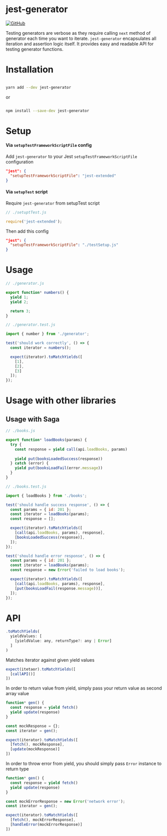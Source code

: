 # jest-generator

[![GitHub](https://img.shields.io/github/license/mashape/apistatus.svg)](https://github.com/doniyor2109/jest-generator/blob/master/LICENSE)

Testing generators are verbose as they require calling `next` method of generator each time you want to iterate. `jest-generator` encapsulates all iteration and assertion logic itself. It provides easy and readable API for testing generator functions.


# Installation

```bash

yarn add --dev jest-generator

```

or

```bash

npm install --save-dev jest-generator

```

# Setup

#### Via `setupTestFrameworkScriptFile` config

Add `jest-generator` to your Jest `setupTestFrameworkScriptFile` configuration

```json
"jest": {
  "setupTestFrameworkScriptFile": "jest-extended"
}
```

#### Via `setupTest` script

Require `jest-generator` from setupTest script

```js
// ./setuptTest.js

require('jest-extended');
```

Then add this config

```json
"jest": {
  "setupTestFrameworkScriptFile": "./testSetup.js"
}
```

# Usage

```js
// ./generator.js

export function* numbers() {
  yield 1;
  yield 2;

  return 3;
}
```

```js
// ./generator.test.js

import { number } from './generator';

test('should work correctly', () => {
  const iterator = numbers();

  expect(iterator).toMatchYields([
    [1],
    [2],
    [3]
  ]);
});

```

# Usage with other libraries

## Usage with Saga

 
```js
// ./books.js

export function* loadBooks(params) {
  try {
    const response = yield call(api.loadBooks, params)
    
    yield put(booksLoadedSuccess(response))
  } catch (error) {
    yield put(booksLoadFail(error.message))
  }
}
```

```js
// ./books.test.js

import { loadBooks } from './books';

test('should handle success response', () => {
  const params = { id: 201 };
  const iterator = loadBooks(params);
  const response = [];

  expect(iterator).toMatchYields([
    [call(api.loadBooks, params), response],
    [booksLoadedSuccess(response)],
  ]);
});

test('should handle error response', () => {
  const params = { id: 201 };
  const iterator = loadBooks(params);
  const response = new Error('failed to load books');

  expect(iterator).toMatchYields([
    [call(api.loadBooks, params), response],
    [put(booksLoadFail(response.message))],
  ]);
});

```

# API

```js
.toMatchYields(
  yieldValues: [
    [yieldValue: any, returnType?: any | Error]
  ]
)
```

Matches iterator against given yield values

```js
expect(itetaor).toMatchYields([
  [callAPI()]
])
```

In order to return value from yield, simply pass your return value as second array value

```js
function* gen() {
  const response = yield fetch()
  yield update(response)
}

const mockResponse = {};
const iterator = gen();

expect(iterator).toMatchYields([
  [fetch(), mockResponse],
  [update(mockResponse)]
])
```

In order to throw error from yield, you should simply pass `Error` instance to return type

```js
function* gen() {
  const response = yield fetch()
  yield update(response)
}

const mockErrorResponse = new Error('network error');
const iterator = gen();

expect(iterator).toMatchYields([
  [fetch(), mockErrorResponse],
  [handleError(mockErrorResponse)]
])
```
 
